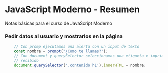 # JavaScript Moderno - Resumen
Notas básicas para el curso de JavaScript Moderno
### Pedir datos al usuario y mostrarlos en la página
```javascript
    // Con promp ejecutamos una alerta con un input de texto
    const nombre = prompt("¿Como te llamas?");
    // Con document y querySelector seleccionamos una etiqueta e imprimimos el valor
    // recibido
    document.querySelector('.contenido h1').innerHTML = nombre;
```